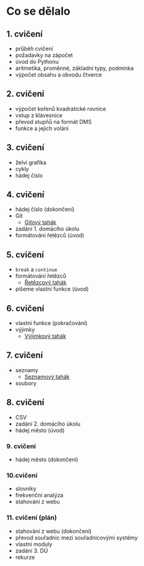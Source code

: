 # Co se dělalo

## 1. cvičení
* průběh cvičení
* požadavky na zápočet
* úvod do Pythonu
* aritmetika, proměnné, základní typy, podmínka
* výpočet obsahu a obvodu čtverce

## 2. cvičení
* výpočet kořenů kvadratické rovnice
* vstup z klávesnice
* převod stupňů na formát DMS
* funkce a jejich volání

## 3. cvičení
* želví grafika
* cykly
* hádej číslo

## 4. cvičení
 * hádej číslo (dokončení)
 * Git
   * [Gitový tahák](https://pyvec.github.io/cheatsheets/basic-git/basic-git-cs.pdf)
 * zadání 1. domácího úkolu
 * formátování řetězců (úvod)

## 5. cvičení
 * `break` a `continue`
 * formátování řetězců
   * [Řetězcový tahák](https://pyvec.github.io/cheatsheets/strings/strings-cs.pdf)
 * píšeme vlastní funkce (úvod)

## 6. cvičení
 * vlastní funkce (pokračování)
 * výjimky
   * [Výjimkový tahák](https://pyvec.github.io/cheatsheets/exceptions/exceptions-cs.pdf)

## 7. cvičení
 * seznamy
   * [Seznamový tahák](https://pyvec.github.io/cheatsheets/lists/lists-cs.pdf)
 * soubory

## 8. cvičení
 * CSV
 * zadání 2. domácího úkolu
 * hádej město (úvod)

### 9. cvičení
 * hádej město (dokončení)

### 10.cvičení
 * slovníky
 * frekvenční analýza
 * stahování z webu

### 11. cvičení (plán)
 * stahování z webu (dokončení)
 * převod souřadnic mezi souřadnicovými systémy
 * vlastní moduly
 * zadání 3. DÚ
 * rekurze
